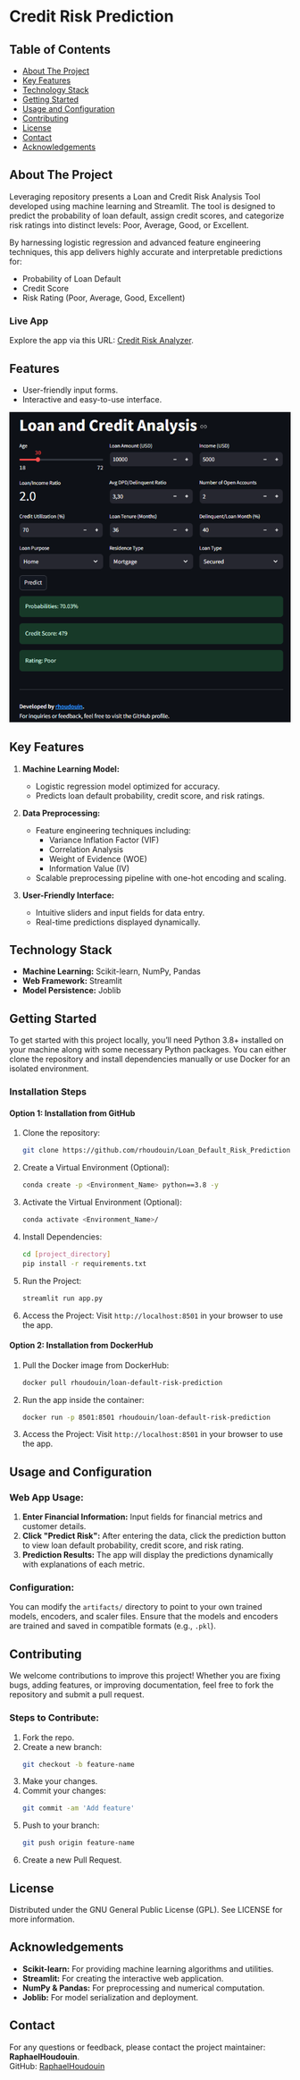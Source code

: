 #  Credit Risk Prediction

## Table of Contents
- [About The Project](#about-the-project)
- [Key Features](#key-features)
- [Technology Stack](#technology-stack)
- [Getting Started](#getting-started)
- [Usage and Configuration](#usage-and-configuration)
- [Contributing](#contributing)
- [License](#license)
- [Contact](#contact)
- [Acknowledgements](#acknowledgements)

## About The Project

Leveraging repository presents a Loan and Credit Risk Analysis Tool developed using machine learning and Streamlit. The tool is designed to predict the probability of loan default, assign credit scores, and categorize risk ratings into distinct levels: Poor, Average, Good, or Excellent.

By harnessing logistic regression and advanced feature engineering techniques, this app delivers highly accurate and interpretable predictions for:

- Probability of Loan Default
- Credit Score
- Risk Rating (Poor, Average, Good, Excellent)


### Live App
Explore the app via this URL: [Credit Risk Analyzer](https://rhoudouin-credit-risk-prediction.streamlit.app/).

## Features
- User-friendly input forms.
- Interactive and easy-to-use interface.

![Streamlit App Screenshot](streamlit/streamlit_screenshot.png)

## Key Features

1. **Machine Learning Model:**
   - Logistic regression model optimized for accuracy.
   - Predicts loan default probability, credit score, and risk ratings.

2. **Data Preprocessing:**
   - Feature engineering techniques including:
     - Variance Inflation Factor (VIF)
     - Correlation Analysis
     - Weight of Evidence (WOE)
     - Information Value (IV)
   - Scalable preprocessing pipeline with one-hot encoding and scaling.

3. **User-Friendly Interface:**
   - Intuitive sliders and input fields for data entry.
   - Real-time predictions displayed dynamically.

## Technology Stack

- **Machine Learning:** Scikit-learn, NumPy, Pandas
- **Web Framework:** Streamlit
- **Model Persistence:** Joblib

## Getting Started

To get started with this project locally, you’ll need Python 3.8+ installed on your machine along with some necessary Python packages. You can either clone the repository and install dependencies manually or use Docker for an isolated environment.

### Installation Steps

#### Option 1: Installation from GitHub

1. Clone the repository:
   ```bash
   git clone https://github.com/rhoudouin/Loan_Default_Risk_Prediction.git
   ```

2. Create a Virtual Environment (Optional):
   ```bash
   conda create -p <Environment_Name> python==3.8 -y
   ```

3. Activate the Virtual Environment (Optional):
   ```bash
   conda activate <Environment_Name>/
   ```

4. Install Dependencies:
   ```bash
   cd [project_directory]
   pip install -r requirements.txt
   ```

5. Run the Project:
   ```bash
   streamlit run app.py
   ```

6. Access the Project:
   Visit `http://localhost:8501` in your browser to use the app.

#### Option 2: Installation from DockerHub

1. Pull the Docker image from DockerHub:
   ```bash
   docker pull rhoudouin/loan-default-risk-prediction
   ```

2. Run the app inside the container:
   ```bash
   docker run -p 8501:8501 rhoudouin/loan-default-risk-prediction
   ```

3. Access the Project:
   Visit `http://localhost:8501` in your browser to use the app.

## Usage and Configuration

### Web App Usage:
1. **Enter Financial Information:** Input fields for financial metrics and customer details.
2. **Click "Predict Risk":** After entering the data, click the prediction button to view loan default probability, credit score, and risk rating.
3. **Prediction Results:** The app will display the predictions dynamically with explanations of each metric.

### Configuration:
You can modify the `artifacts/` directory to point to your own trained models, encoders, and scaler files. Ensure that the models and encoders are trained and saved in compatible formats (e.g., `.pkl`).

## Contributing

We welcome contributions to improve this project! Whether you are fixing bugs, adding features, or improving documentation, feel free to fork the repository and submit a pull request.

### Steps to Contribute:
1. Fork the repo.
2. Create a new branch:
   ```bash
   git checkout -b feature-name
   ```
3. Make your changes.
4. Commit your changes:
   ```bash
   git commit -am 'Add feature'
   ```
5. Push to your branch:
   ```bash
   git push origin feature-name
   ```
6. Create a new Pull Request.

## License

Distributed under the GNU General Public License (GPL). See LICENSE for more information.

## Acknowledgements

- **Scikit-learn:** For providing machine learning algorithms and utilities.
- **Streamlit:** For creating the interactive web application.
- **NumPy & Pandas:** For preprocessing and numerical computation.
- **Joblib:** For model serialization and deployment.

## Contact

For any questions or feedback, please contact the project maintainer: **RaphaelHoudouin**.  
GitHub: [RaphaelHoudouin](https://github.com/RaphaelHoudouin)



